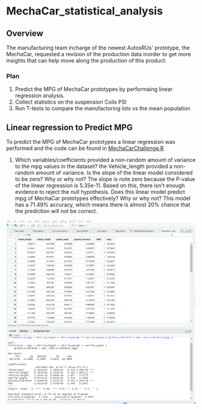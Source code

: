 # MechaCar_statistical_analysis

## Overview

The manufacturing team incharge of the newest AutosRUs' prototype, the MechaCar, requested a revision of the production data inorder to get more insights that can help move along the production of this product. 

### Plan
1. Predict the MPG of MechaCar prototypes by performaing linear regression analysis. 
2. Collect statistics on the suspension Coils PSI
3. Run T-tests to compare the manufactoring lots vs the mean population

## Linear regression to Predict MPG
To predict the MPG of MechaCar prototypes a linear regression was performed and the code can be found in [MechaCarChallenge.R](https://github.com/lina2285/MechaCar_statistical_analysis/blob/main/R-Analysis/MechaCarChallenge.R)

1. Which variables/coefficients provided a non-random amount of variance to the mpg values in the dataset? the Vehicle_length provided a non-random amount of variance. 
Is the slope of the linear model considered to be zero? Why or why not? The slope is note zero because the P-value of the linear regression is 5.35e-11.  Based on this, there isn't enough evidence to reject the null hypothesis. 
Does this linear model predict mpg of MechaCar prototypes effectively? Why or why not? This model has a 71.49% accuracy, which means there is almost 20% chance that the prediction will not be correct. 

![Linear regression output](https://github.com/lina2285/MechaCar_statistical_analysis/blob/main/R-Analysis/linear%20regression%20output.png)
